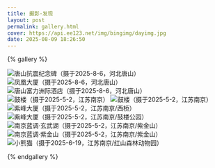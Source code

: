 ```yaml
---
title: 摄影·发现
layout: post
permalink: gallery.html
cover: https://api.ee123.net/img/bingimg/dayimg.jpg
date: 2025-08-09 18:26:50
---
```


{% gallery %}

![唐山抗震纪念碑（摄于2025-8-6，河北唐山）](https://imageurl.kuri.ink/images/gallery/Tangshan/抗震纪念碑.jpg)
![凤凰大厦（摄于2025-8-6，河北唐山）](https://imageurl.kuri.ink/images/gallery/Tangshan/凤凰大厦.jpg)
![唐山富力洲际酒店（摄于2025-8-6，河北唐山）](https://imageurl.kuri.ink/images/gallery/Tangshan/唐山富力洲际酒店.jpg)
![鼓楼（摄于2025-5-2，江苏南京）](https://imageurl.kuri.ink/images/gallery/Nanjing/鼓楼1.jpg)
![鼓楼（摄于2025-5-2，江苏南京）](https://imageurl.kuri.ink/images/gallery/Nanjing/鼓楼2.jpg)
![紫峰大厦（摄于2025-5-2，江苏南京/西桥）](https://imageurl.kuri.ink/images/gallery/Nanjing/紫峰大厦-西桥.jpg)
![紫峰大厦（摄于2025-5-2，江苏南京/鼓楼公园）](https://imageurl.kuri.ink/images/gallery/Nanjing/紫峰大厦-鼓楼公园.jpg)
![南京蓝调·玄武湖（摄于2025-5-2，江苏南京/紫金山）](https://imageurl.kuri.ink/images/gallery/Nanjing/南京蓝调-紫金山-玄武湖.jpg)
![南京蓝调·紫金山（摄于2025-5-2，江苏南京/紫金山）](https://imageurl.kuri.ink/images/gallery/Nanjing/南京蓝调-紫金山.jpg)
![小熊猫（摄于2025-6-19，江苏南京/红山森林动物园）](https://imageurl.kuri.ink/images/gallery/Nanjing/红山动物园-小熊猫.jpg)

{% endgallery %}
